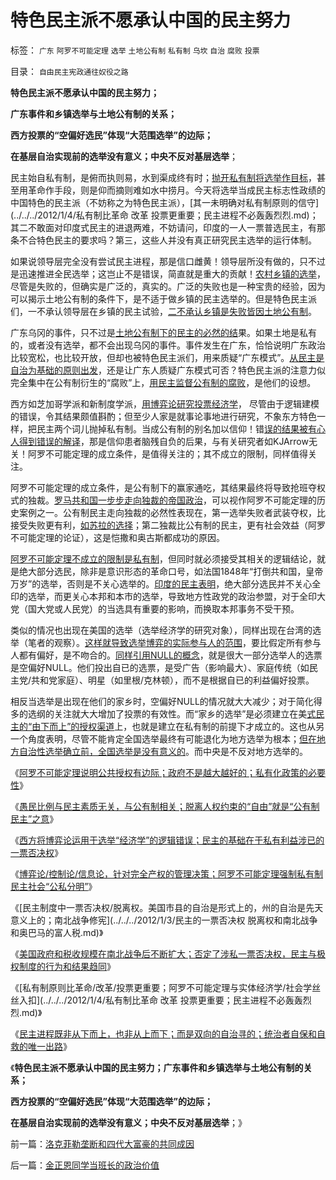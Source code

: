 # 特色民主派不愿承认中国的民主努力

标签： `广东` `阿罗不可能定理` `选举` `土地公有制` `私有制` `乌坎` `自治` `腐败` `投票` 

目录： `自由民主宪政通往奴役之路`

**特色民主派不愿承认中国的民主努力；**

**广东事件和乡镇选举与土地公有制的关系；**

**西方投票的“空偏好选民”体现“大范围选举”的边际；**

**在基层自治实现前的选举没有意义；中央不反对基层选举**；

民主始自私有制，是俯而执则易，水到渠成终有时；[抛开私有制将选举作目标](../../../2012/1/4/民主进程，既非从下而上，也非从上而下.md)，甚至用革命作手段，则是仰而摘则难如水中捞月。今天将选举当成民主标志性政绩的中国特色的民主派（不妨称之为特色民主派），[其一未明确对私有制原则的信守](../../../2012/1/4/私有制比革命 改革 投票更重要；民主进程不必轰轰烈烈.md)；其二不敢面对印度式民主的进退两难，不妨请问，印度的一人一票普选民主，有那条不合特色民主的要求吗？第三，这些人并没有真正研究民主选举的运行体制。

如果说领导层完全没有尝试民主进程，那是信口雌黄！领导层所没有做的，只不过是迅速推进全民选举；这岂止不是错误，简直就是重大的贡献！[农村乡镇的选举](../../../2011/5/16/公有制“防民之富甚于防川”.md)，尽管是失败的，但确实是广泛的，真实的。广泛的失败也是一种宝贵的经验，因为可以揭示土地公有制的条件下，是不适于做乡镇的民主选举的。但是特色民主派们，一不承认领导层在乡镇的民主试验，[二不承认乡镇是失败皆因土地公有制](../../../2010/4/29/维护公有制公值耗散经济结构的三种人.md)。

广东乌冈的事件，只不过是[土地公有制下的民主的必然的结](../../../2011/5/20/城乡结合部黑社会化的原因是土地财政.md)果。如果土地是私有的，或者没有选举，都不会出现乌冈的事件。事件发生在广东，恰恰说明广东政治比较宽松，也比较开放，但却也被特色民主派们，用来质疑“广东模式”。[从民主是自治为基础的原则出发](../../../2011/3/29/国民主权原理＝私有制.md)，还是让广东人质疑广东模式可否？特色民主派的注意力似完全集中在公有制衍生的“腐败”上，[用民主监督公有制的腐败](../../../2010/3/1/讲民主的反腐败，从何说起？.md)，是他们的设想。

西方如芝加哥学派和新制度学派，[用博弈论研究投票经济学](../../../2012/1/3/民主关键在涉私一票否决权；罗马的保民官和美国宪法中的要素.md)，
尽管由于逻辑建模的错误，令其结果颇值斟酌；但至少人家是就事论事地进行研究，不象东方特色一样，把民主两个词儿抛掉私有制。当成公有制的别名加以信仰！错[误的结果被有心人得到错误的解译](../../../2012/1/2/民主不以选举为基础；三权分立不能保证私有制；.md)，那是信仰患者脑残自负的后果，与有关研究者如KJArrow无关！阿罗不可能定理的成立条件，是值得关注的；其不成立的限制，同样值得关注。

阿罗不可能定理的成立条件，是公有制下的赢家通吃，其结果最终将导致抢班夺权式的独裁。[罗马共和国一步步走向独裁的帝国政治](../../../2010/8/12/“N党制”的罗马走进了死胡同.md)，可以视作阿罗不可能定理的历史案例之一。公有制民主走向独裁的必然性表现在，第一选举失败者武装夺权，比接受失败更有利，[如苏拉的选择](../../../2009/8/5/罗马独裁官科尔涅尼乌斯.苏拉和他的近卫军.md)；第二独裁比公有制的民主，更有社会效益（阿罗不可能定理的论证），这是恺撒和奥古斯都成功的原因。

[阿罗不可能定理不成立的限制是私有制](../../../2012/1/2/阿罗不可能定理：公共服务有边际，政府不是越大越好.md)，但同时就必须接受其相关的逻辑结论，就是绝大部分选民，除非是意识形态的革命口号，如法国1848年“打倒共和国，皇帝万岁”的选举，否则是不关心选举的。[印度的民主表明](../../../2011/12/31/从阿马蒂亚森看茅于轼，世界意识形态的主流.md)，绝大部分选民并不关心全印的选举，而更关心本邦和本市的选举，导致地方性政党的政治参盟，对于全印大党（国大党或人民党）的当选具有重要的影响，而换取本邦事务不受干预。

类似的情况也出现在美国的选举（选举经济学的研究对象），同样出现在台湾的选举（笔者的观察）。[这样就导致选举博弈的实际参与人的范围](../../../2012/1/3/民主社会必须公私分明，看滥用博弈论的“选举经济学”.md)，要比假定所有参与人都有偏好，是不吻合的。[同样引用NULL的概念](../../../2011/12/26/“不可或缺”的金本位，美元本位，货币政策，计划经济，GDP.md)，就是很大一部分选举人的选票是空偏好NULL。他们投出自已的选票，是受广告（影响最大）、家庭传统（如民主党/共和党家庭）、明星（如里根/克林顿），而不是根据自已的利益偏好投票。

相反当选举是出现在他们的家乡时，空偏好NULL的情况就大大减少；对于简化得多的选纲的关注就大大增加了投票的有效性。而“家乡的选举”是必须建立在美[式民主的“由下而上”的授权渠道](../../../2010/8/6/私有制社会的逐级授权，公权和特权的形成，.md)上，也就是建立在私有制的前提下才成立的。这也从另一个角度表明，尽管不能肯定全国选举最终有可能退化为地方选举为根本；[但在地方自治性选举确立前，全国选举是没有意义的](../../../2010/6/29/地区自治是天然的“多党制”和集会结社的天赋权力.md)。而中央是不反对地方选举的。

《[阿罗不可能定理说明公共授权有边际；政府不是越大越好的；私有化政策的必要性](../../../2012/1/2/阿罗不可能定理：公共服务有边际，政府不是越大越好.md)》

《[愚民比例与民主素质无关，与公有制相关；脱离人权约束的“自由”就是“公有制民主”之意](../../../2012/1/3/阿罗定理“愚民总是大多数”与民主素质无关.md)》

《[西方将博弈论运用于选举“经济学”的逻辑错误；民主的基础在于私有利益涉已的一票否决权](../../../2012/1/3/民主关键在涉私一票否决权；罗马的保民官和美国宪法中的要素.md)》

《[博弈论/控制论/信息论，针对完全产权的管理决策；阿罗不可能定理强制私有制民主社会“公私分明”](../../../2012/1/3/民主社会必须公私分明，看滥用博弈论的“选举经济学”.md)》

《[民主制度中一票否决权/脱离权。美国市县的自治是形式上的，州的自治是先天意义上的；南北战争修宪](../../../2012/1/3/民主的一票否决权 脱离权和南北战争和奥巴马的富人税.md)》

《[美国政府和税收规模在南北战争后不断扩大；否定了涉私一票否决权，民主与极权制度的行为和结果趋同](../../../2012/1/4/美国“加税容易减税难”恰证“愚民总是大多数”.md)》

《[私有制原则比革命/改革/投票更重要；阿罗不可能定理与实体经济学/社会学丝丝入扣](../../../2012/1/4/私有制比革命 改革 投票更重要；民主进程不必轰轰烈烈.md)》

《[民主进程既非从下而上，也非从上而下；而是双向的自治寻的；统治者自保和自救的唯一出路](../../../2012/1/4/民主进程，既非从下而上，也非从上而下.md)》

《**特色民主派不愿承认中国的民主努力；广东事件和乡镇选举与土地公有制的关系；**

**西方投票的“空偏好选民”体现“大范围选举”的边际；**

**在基层自治实现前的选举没有意义；中央不反对基层选举**；》



前一篇：[洛克菲勒垄断和四代大富豪的共同成因](../../../2012/1/7/洛克菲勒垄断和四代大富豪的共同成因.md)

后一篇：[金正恩同学当班长的政治价值](../../../2012/1/7/金正恩同学当班长的政治价值.md)